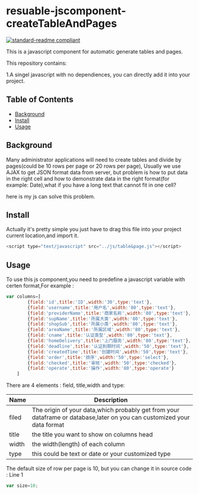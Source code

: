 # resuable-jscomponent-createTableAndPages

[![standard-readme compliant](https://img.shields.io/badge/readme%20style-standard-brightgreen.svg?style=flat-square)](https://github.com/RichardLitt/standard-readme)

This is a javascript component for automatic generate tables and pages.

This repository contains:

1.A singel javascript with no dependiences, you can directly add it into your project.

## Table of Contents

- [Background](#background)
- [Install](#install)
- [Usage](#usage)

## Background

Many administrator applications will need to create tables and divide by pages(could be 10 rows per page or 20 rows per page),
Usually we use AJAX to get JSON format data from server, but problem is how to put data in the right cell and how to 
demonstrate data in the right format(for example: Date),what if you have a long text that cannot fit in one cell?

here is my js can solve this problem.

## Install

Actually it's pretty simple you just have to drag this file into your project current location,and import it.
```javascript
<script type="text/javascript" src="../js/table&page.js"></script>
```

## Usage

To use this js component,you need to predefine a javascript variable with certen format,For example :

```javascript
var columns=[
		{field:'id',title:'ID',width:'30',type:'text'},
		{field:'username',title:'用户名',width:'80',type:'text'},
		{field:'providerName',title:'商家名称',width:'80',type:'text'},
		{field:'supName',title:'所属大类',width:'80',type:'text'},
		{field:'shopSub',title:'所属小类',width:'80',type:'text'},
		{field:'areaName',title:'所属区域',width:'80',type:'text'},
		{field:'cname',title:'认证类型',width:'80',type:'text'},
		{field:'homeDelivery',title:'上门服务',width:'80',type:'text'},
		{field:'deadline',title:'认证到期时间',width:'50',type:'text'},
		{field:'createdTime',title:'创建时间',width:'50',type:'text'},
		{field:'order',title:'排序',width:'50',type:'select'},
		{field:'checked',title:'审核',width:'50',type:'checked'},
		{field:'operate',title:'操作',width:'80',type:'operate'}
	]
  ```
 There are 4 elements : field, title,width and type:
 
 | Name     |   Description    |
 | -------- |  ------------------------------------------------------------------------------------------------------------- |
 | filed    |  The origin of your data,which probably get from your dataframe or database,later on you can customized your data format |
 | title    | the title you want to show on columns head |
 | width    | the width(length) of each column           |
 | type     | this could be text or date or your customized type |
 
 
 The default size of row per page is 10, but you can change it in source code : Line 1
 ```javascript
 var size=10;
 ```
 
